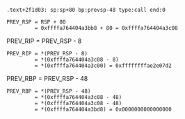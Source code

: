 ```
.text+2f1d03: sp:sp+80 bp:prevsp-48 type:call end:0
```

```
PREV_RSP = RSP + 80
         = 0xffffa764404a3bb8 + 80 = 0xffffa764404a3c08
```

PREV_RIP = PREV_RSP - 8

```
PREV_RIP = *(PREV_RSP - 8)
         = *(0xffffa764404a3c08 - 8)
         = *(0xffffa764404a3c00) = 0xffffffffae2e07d2
```

PREV_RBP = PREV_RSP - 48

```
PREV_RBP = *(PREV_RSP - 48)
         = *(0xffffa764404a3c08 - 48)
         = *(0xffffa764404a3c08 - 48)
         = *(0xffffa764404a3bd8) = 0x0000000000000000
```
